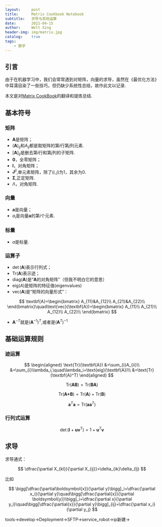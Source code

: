 ```yaml
---
layout:     post
title:      Matrix Cookbook Notebook
subtitle:   求导与其他运算
date:       2021-04-15
author:     Welt Xing
header-img: img/matrix.jpg
catalog:    true
tags:
    - 数学
---
```


## 引言

由于在机器学习中，我们会常常遇到对矩阵，向量的求导，虽然在《最优化方法》中耳濡目染了一些技巧，但仍缺少系统性总结，故作此文以记录.

本文是对[Matrix CookBook](https://www.math.uwaterloo.ca/~hwolkowi/matrixcookbook.pdf)的翻译和提炼总结.

## 基本符号

### 矩阵

- $\textbf{A}$是矩阵；
- $(\textbf{A})_{ij}$和$A_{ij}$都是取矩阵的第$i$行第$j$列元素.
- $[\textbf{A}]_{ij}$是删去第$i$行和第$j$列的子矩阵.
- $\textbf{0}$，全零矩阵；
- $\textbf{I}$，对角矩阵；
- $\textbf{J}^{ij}$,单元素矩阵，除了$(i,j)$为$1$，其余为$0$.
- $\bm{\Sigma}$,正定矩阵.
- $\Lambda$，对角矩阵.

### 向量

- $\textbf{a}$是向量；
- $a_i$是向量$\textbf{a}$的第$i$个元素.

### 标量

- $a$是标量.

### 运算子

- $\det(\textbf{A})$表示行列式；
- $\text{Tr}(\textbf{A})$表示迹；
- $\text{diag}(\textbf{A})$是“$\textbf{A}$的对角矩阵”（但我不明白它的意思）
- $\text{eig}(A)$是矩阵的特征值(eigenvalues)
- $\text{vec}(\textbf{A})$是“矩阵的向量形式”：

$$
\textbf{A}=\begin{bmatrix}
A_{11}&A_{12}\\
A_{21}&A_{22}\\
\end{bmatrix}\quad\text{vec}(\textbf{A})=\begin{bmatrix}
A_{11}\\
A_{21}\\
A_{12}\\
A_{22}\\
\end{bmatrix}
$$

- $\textbf{A}^{-T}$就是$(\textbf{A}^{-1})^T$,或者是$(\textbf{A}^{T})^{-1}$

## 基础运算规则

### 迹运算

$$
\begin{aligned}
\text{Tr}(\textbf{A})
&=\sum_{i}A_{ii}\\
&=\sum_{i}\lambda_i,\quad\lambda_i=\text{eig}(\textbf{A})\\
&=\text{Tr}(\textbf{A}^T)
\end{aligned}
$$

$$
\text{Tr}(\textbf{AB})=\text{Tr}(\textbf{BA})
$$

$$
\text{Tr}(\textbf{A+B})=\text{Tr}(\textbf{A})+\text{Tr}(\textbf{B})
$$

$$\textbf{a}^T\textbf{a}=\text{Tr}(\textbf{aa}^T)$$

### 行列式运算

$$
\det(\textbf{I}+\textbf{uv}^T)=1+\textbf{u}^T\textbf{v}
$$

## 求导

求导通式：

$$
\dfrac{\partial X_{kl}}{\partial X_{ij}}=\delta_{ik}\delta_{lj}
$$

比如

$$
\bigg[\dfrac{\partial\boldsymbol{x}}{\partial y}\bigg]_i=\dfrac{\partial x_i}{\partial y}\quad\bigg[\dfrac{\partial{x}}{\partial \boldsymbol{y}}\bigg]_i=\dfrac{\partial x}{\partial y_i}\quad\bigg[\dfrac{\partial{x}}{\partial y}\bigg]_{ij}=\dfrac{\partial x_i}{\partial y_j}
$$

tools->develop->Deployment->SFTP->service_robot->ip新建->